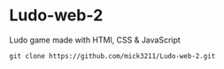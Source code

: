 # Ludo-web-2

Ludo game made with HTMl, CSS & JavaScript

```git clone https://github.com/mick3211/Ludo-web-2.git```
